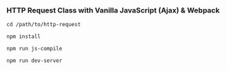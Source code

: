 ### HTTP Request Class with Vanilla JavaScript (Ajax) & Webpack

`cd /path/to/http-request`

`npm install`

`npm run js-compile`

`npm run dev-server`
